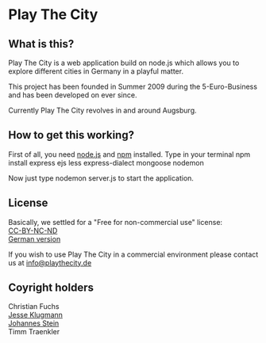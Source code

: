 Play The City
=============

What is this?
-------------
Play The City is a web application build on node.js which allows you
to explore different cities in Germany in a playful matter.

This project has been founded in Summer 2009 during the 5-Euro-Business
and has been developed on ever since.

Currently Play The City revolves in and around Augsburg.


How to get this working?
------------------------
First of all, you need [node.js](http://nodejs.org) and [npm](http://npmjs.org) installed.
Type in your terminal
	npm install express ejs less express-dialect mongoose nodemon

Now just type
	nodemon server.js
to start the application.


License
-------
Basically, we settled for a "Free for non-commercial use" license:  
[CC-BY-NC-ND](http://creativecommons.org/licenses/by-nc-nd/3.0/)  
[German version](http://creativecommons.org/licenses/by-nc-nd/3.0/deed.de)  

If you wish to use Play The City in a commercial environment please
contact us at info@playthecity.de


Coyright holders
----------------
Christian Fuchs  
[Jesse Klugmann](http://github.com/JesseKlugmann)  
[Johannes Stein](http://github.com/Stoney-FD)  
Timm Traenkler
